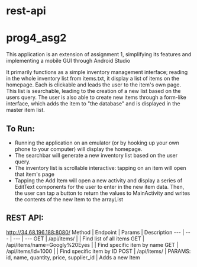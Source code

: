 # rest-api

# prog4_asg2

This application is an extension of assignment 1, simplifying its features and implementing a mobile GUI through Android Studio

It primarily functions as a simple inventory management interface; reading in the whole inventory list from items.txt, it display a list of items on the homepage. Each is clickable and leads the user to the item's own page. This list is searchable, leading to the creation of a new list based on the users query. The user is also able to create new items through a form-like interface, which adds the item to "the database" and is displayed in the master item list.

## To Run:
- Running the application on an emulator (or by hooking up your own phone to your computer) will display the homepage. 
- The searchbar will generate a new inventory list based on the user query.
- The inventory list is scrollable interactive: tapping on an item will open that item's page
- Tapping the Add Item will open a new activity and display a series of EditText components for the user to enter in the new item data. Then, the user can tap a button to return the values to MainActivity and writes the contents of the new Item to the arrayList 

## REST API:
http://34.68.196.188:8080/
Method | Endpoint | Params | Description
--- | --- | --- | --- 
GET | /api/items/ | | Find list of all items
GET | /api/items/name=Googly%20Eyes | | Find specific item by name
GET | /api/items/id=1000 | | Find specific item by ID
POST | /api/items/ | PARAMS: id, name, quantity, price, supplier_id | Adds a new Item
